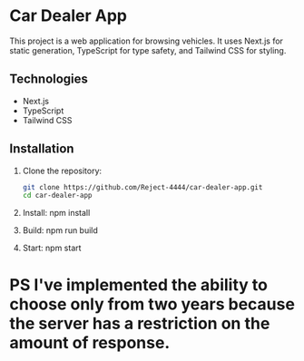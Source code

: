 # Car Dealer App

This project is a web application for browsing vehicles. It uses Next.js for static generation, TypeScript for type safety, and Tailwind CSS for styling.

## Technologies

- Next.js
- TypeScript
- Tailwind CSS

## Installation

1. Clone the repository:
   ```bash
   git clone https://github.com/Reject-4444/car-dealer-app.git
   cd car-dealer-app

2. Install:
   npm install

3. Build: 
   npm run build

4. Start:
   npm start


# PS I've implemented the ability to choose only from two years because the server has a restriction on the amount of response.